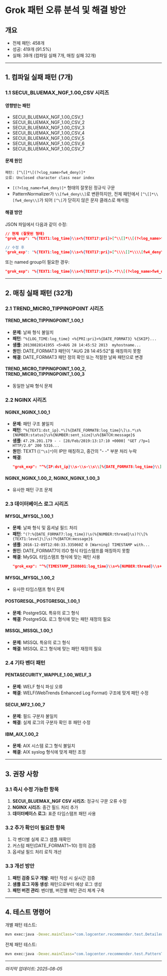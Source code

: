 # Grok 패턴 오류 분석 및 해결 방안

## 개요
- 전체 패턴: 458개
- 성공: 419개 (91.5%)
- 실패: 39개 (컴파일 실패 7개, 매칭 실패 32개)

---

## 1. 컴파일 실패 패턴 (7개)

### 1.1 SECUI_BLUEMAX_NGF_1.00_CSV 시리즈

#### 영향받는 패턴
- SECUI_BLUEMAX_NGF_1.00_CSV_1
- SECUI_BLUEMAX_NGF_1.00_CSV_2
- SECUI_BLUEMAX_NGF_1.00_CSV_3
- SECUI_BLUEMAX_NGF_1.00_CSV_4
- SECUI_BLUEMAX_NGF_1.00_CSV_5
- SECUI_BLUEMAX_NGF_1.00_CSV_6
- SECUI_BLUEMAX_NGF_1.00_CSV_7

#### 문제 원인
```
패턴: [^\[]*\[(?<log_name>fw4_deny)]*
오류: Unclosed character class near index
```
- `[(?<log_name>fw4_deny)]*` 형태의 잘못된 정규식 구문
- PatternNormalizer가 `\\[fw4_deny\\]`로 변환하지만, 전체 패턴에서 `[^\[]*\\[fw4_deny\\]`가 되어 `[^\[`가 닫히지 않은 문자 클래스로 해석됨

#### 해결 방안
JSON 파일에서 다음과 같이 수정:
```json
// 현재 (잘못된 형태)
"grok_exp": "%{TEXT1:log_time}\\s<%{TEXT17:pri}>[^\\[]*\\[(?<log_name>fw4_deny)]*\\s..."

// 수정 후
"grok_exp": "%{TEXT1:log_time}\\s<%{TEXT17:pri}>[^\\\\[]*\\\\[fw4_deny\\\\]\\s..."
```

또는 named group이 필요한 경우:
```json
"grok_exp": "%{TEXT1:log_time}\\s<%{TEXT17:pri}>.*?\\[(?<log_name>fw4_deny)\\]\\s..."
```

---

## 2. 매칭 실패 패턴 (32개)

### 2.1 TREND_MICRO_TIPPINGPOINT 시리즈

#### TREND_MICRO_TIPPINGPOINT_1.00_1
- **문제**: 날짜 형식 불일치
- **패턴**: `^%{LOG_TIME:log_time} <%{PRI:pri}>%{DATE_FORMAT3} %{SKIP}...`
- **샘플**: `20130828141955 <5>AUG 28 14:45:52 2013  myhostname...`
- **원인**: DATE_FORMAT3 패턴이 "AUG 28 14:45:52"를 매칭하지 못함
- **해결**: DATE_FORMAT3 패턴 정의 확인 또는 적절한 날짜 패턴으로 변경

#### TREND_MICRO_TIPPINGPOINT_1.00_2, TREND_MICRO_TIPPINGPOINT_1.00_3
- 동일한 날짜 형식 문제

### 2.2 NGINX 시리즈

#### NGINX_NGINX_1.00_1
- **문제**: 패턴 구조 불일치
- **패턴**: `^%{TEXT1:dst_ip}.*\[%{DATE_FORMAT8:log_time}\]\s.*\s%{NUMBER:status}\s%{NUMBER:sent_size}\s%{BATCH:message}$`
- **샘플**: `47.29.201.179 - - [28/Feb/2019:13:17:10 +0000] "GET /?p=1 HTTP/2.0" 200 5316...`
- **원인**: TEXT1 (`[^\s]*`)이 IP만 매칭하고, 중간의 "- -" 부분 처리 누락
- **해결**: 
  ```json
  "grok_exp": "^%{IP:dst_ip}\\s-\\s-\\s\\[%{DATE_FORMAT8:log_time}\\]\\s.*?\\s%{NUMBER:status}\\s%{NUMBER:sent_size}\\s%{BATCH:message}$"
  ```

#### NGINX_NGINX_1.00_2, NGINX_NGINX_1.00_3
- 유사한 패턴 구조 문제

### 2.3 데이터베이스 로그 시리즈

#### MYSQL_MYSQL_1.00_1
- **문제**: 날짜 형식 및 옵셔널 필드 처리
- **패턴**: `^(?:%{DATE_FORMAT7:log_time})\s(%{NUMBER:thread}\s)?(\[%{TEXT1:level}\]\s)?%{BATCH:message}$`
- **샘플**: `2016-12-09T12:08:33.335060Z 0 [Warning] TIMESTAMP with...`
- **원인**: DATE_FORMAT7이 ISO 형식 타임스탬프를 매칭하지 못함
- **해결**: MySQL 타임스탬프 형식에 맞는 패턴 사용
  ```json
  "grok_exp": "^%{TIMESTAMP_ISO8601:log_time}\\s+%{NUMBER:thread}\\s+\\[%{WORD:level}\\]\\s+%{GREEDYDATA:message}$"
  ```

#### MYSQL_MYSQL_1.00_2
- 유사한 타임스탬프 형식 문제

#### POSTGRESQL_POSTGRESQL_1.00_1
- **문제**: PostgreSQL 특유의 로그 형식
- **해결**: PostgreSQL 로그 형식에 맞는 패턴 재정의 필요

#### MSSQL_MSSQL_1.00_1
- **문제**: MSSQL 특유의 로그 형식
- **해결**: MSSQL 로그 형식에 맞는 패턴 재정의 필요

### 2.4 기타 벤더 패턴

#### PENTASECURITY_WAPPLE_1.00_WELF_3
- **문제**: WELF 형식 파싱 오류
- **해결**: WELF(WebTrends Enhanced Log Format) 구조에 맞게 패턴 수정

#### SECUI_MF2_1.00_7
- **문제**: 필드 구분자 불일치
- **해결**: 실제 로그의 구분자 확인 후 패턴 수정

#### IBM_AIX_1.00_2
- **문제**: AIX 시스템 로그 형식 불일치
- **해결**: AIX syslog 형식에 맞게 패턴 조정

---

## 3. 권장 사항

### 3.1 즉시 수정 가능한 항목
1. **SECUI_BLUEMAX_NGF CSV 시리즈**: 정규식 구문 오류 수정
2. **NGINX 시리즈**: 중간 필드 처리 추가
3. **데이터베이스 로그**: 표준 타임스탬프 패턴 사용

### 3.2 추가 확인이 필요한 항목
1. 각 벤더별 실제 로그 샘플 재확인
2. 커스텀 패턴(DATE_FORMAT1~10) 정의 검증
3. 옵셔널 필드 처리 로직 개선

### 3.3 개선 방안
1. **패턴 검증 도구 개발**: 패턴 작성 시 실시간 검증
2. **샘플 로그 자동 생성**: 패턴으로부터 예상 로그 생성
3. **패턴 버전 관리**: 벤더별, 버전별 패턴 관리 체계 구축

---

## 4. 테스트 명령어

개별 패턴 테스트:
```bash
mvn exec:java -Dexec.mainClass="com.logcenter.recommender.test.DetailedPatternTester" -Dexec.cleanupDaemonThreads=false
```

전체 패턴 테스트:
```bash
mvn exec:java -Dexec.mainClass="com.logcenter.recommender.test.PatternTestRunner" -Dexec.cleanupDaemonThreads=false
```

---

*마지막 업데이트: 2025-08-05*